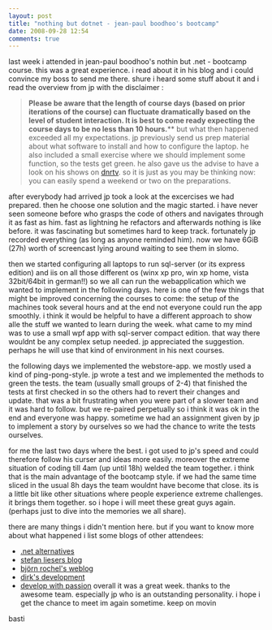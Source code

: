 ```yaml
---
layout: post
title: "nothing but dotnet - jean-paul boodhoo's bootcamp"
date: 2008-09-28 12:54
comments: true
---
```

last week i attended in jean-paul boodhoo's nothin but .net - bootcamp course. this was a great experience.
i read about it in his blog and i could convince my boss to send me there. shure i heard some stuff about it and i read the overview from jp with the disclaimer :
> **********Please be aware that the length of course days (based on prior iterations of the course) can fluctuate dramatically based on the level of student interaction. It is best to come ready expecting the course days to be no less than 10 hours.************
but what then happened exceeded all my expectations. jp previously send us prep material about what software to install and how to configure the laptop. he also included a small exercise where we should implement some function, so the tests get green. he also gave us the advise to have a look on his shows on [dnrtv](http://www.dnrtv.com "dnr-tv"). so it is just as you may be thinking now: you can easily spend a weekend or two on the preparations.

after everybody had arrived jp took a look at the excercises we had prepared. then he choose one solution and the magic started. i have never seen someone before who grasps the code of others and navigates through it as fast as him. fast as lightning he refactors and afterwards nothing is like before. it was fascinating but sometimes hard to keep track. fortunately jp recorded everything (as long as anyone reminded him). now we have 6GiB (27h) worth of screencast lying around waiting to see them in slomo.

then we started configuring all laptops to run sql-server (or its express edition) and iis on all those different os (winx xp pro, win xp home, vista 32bit/64bit in german!!) so we all can run the webapplication which we wanted to implement in the following days. here is one of the few things that might be improved concerning the courses to come: the setup of the machines took several hours and at the end not everyone could run the app smoothly. i think it would be helpful to have a different approach to show alle the stuff we wanted to learn during the week. what came to my mind was to use a small wpf app with sql-server compact edition. that way there wouldnt be any complex setup needed. jp appreciated the suggestion. perhaps he will use that kind of environment in his next courses.

the following days we implemented the webstore-app. we mostly used a kind of ping-pong-style. jp wrote a test and we implemented the methods to green the tests. the team (usually small groups of 2-4) that finished the tests at first checked in so the others had to revert their changes and update. that was a bit frustrating when you were part of a slower team and it was hard to follow. but we re-paired perpetually so i think it was ok in the end and everyone was happy.  sometime we had an assignment given by jp to implement a story by ourselves so we had the chance to write the tests ourselves.

for me the last two days where the best. i got used to jp's speed and could therefore follow his curser and ideas more easily. moreover the extreme situation of coding till 4am (up until 18h) welded the team together. i think that is the main advantage of the bootcamp style. if we had the same time sliced in the usual 8h days the team wouldnt have become that close. its is a little bit like other situations where people experience  extreme challenges. it brings them together. so i hope i will meet these great guys again. (perhaps just to dive into the memories we all share).

there are many things i didn't mention here. but if you want to know more about what happened i list some blogs of other attendees:
- [.net alternatives](http://geekswithblogs.net/alternativedotnet/Default.aspx)
- [stefan liesers blog](http://www.lieser-online.de/blog/)
- [björn rochel's weblog](http://www.bjoernrochel.de/)
- [dirk's development](http://dirkdev.blogspot.com)
- [develop with passion](http://blog.jpboodhoo.com/)
overall it was a great week. thanks to the awesome team. especially jp who is an outstanding personality. i hope i get the chance to meet im again sometime.
keep on movin

basti
<br class="final-break" style="clear: both" /> 